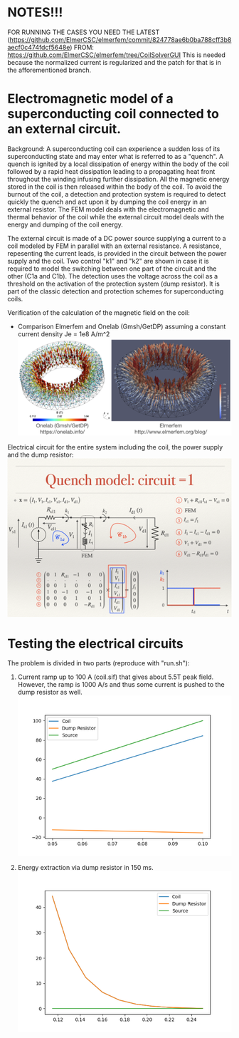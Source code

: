 # NOTES!!!

FOR RUNNING THE CASES YOU NEED THE LATEST (https://github.com/ElmerCSC/elmerfem/commit/824778ae6b0ba788cff3b8aecf0c474fdcf5648e) FROM: https://github.com/ElmerCSC/elmerfem/tree/CoilSolverGUI 
This is needed because the normalized current is regularized and the patch for that is in the afforementioned branch.

# Electromagnetic model of a superconducting coil connected to an external circuit.

Background: A superconducting coil can experience a sudden loss of its superconducting state and may enter what is referred to as a "quench". A quench is ignited by a local dissipation of energy within the body of the coil followed by a rapid heat dissipation leading to a propagating heat front throughout the winding infusing further dissipation. All the magnetic energy stored in the coil is then released within the body of the coil. To avoid the burnout of the coil, a detection and protection system is required to detect quickly the quench and act upon it by dumping the coil energy in an external resistor. The FEM model deals with the electromagnetic and thermal behavior of the coil while the external circuit model deals with the energy and dumping of the coil energy.

The external circuit is made of a DC power source supplying a current to a coil modeled by FEM in parallel with an external resistance. A resistance, repesenting the current leads, is provided in the circuit between the power supply and the coil. Two control "k1" and "k2" are shown in case it is required to model the switching between one part of the circuit and the other (C1a and C1b). The detection uses the voltage across the coil as a threshold on the activation of the protection system (dump resistor). It is part of the classic detection and protection schemes for superconducting coils.

Verification of the calculation of the magnetic field on the coil:
- Comparison Elmerfem and Onelab (Gmsh/GetDP) assuming a constant current density Je = 1e8 A/m^2
![Comparison Elmerfem and Onelab (Gmsh/GetDP)](comparison.png)

Electrical circuit for the entire system including the coil, the power supply and the dump resistor:
![Electrical circuit](quench-circuit.png)

# Testing the electrical circuits

The problem is divided in two parts (reproduce with "run.sh"):

1. Current ramp up to 100 A (coil.sif) that gives about 5.5T peak field. However, the ramp is 1000 A/s and thus some current is
   pushed to the dump resistor as well.
![Electrical circuit](ramp.png)

2. Energy extraction via dump resistor in 150 ms.
![Electrical circuit](extraction.png)
